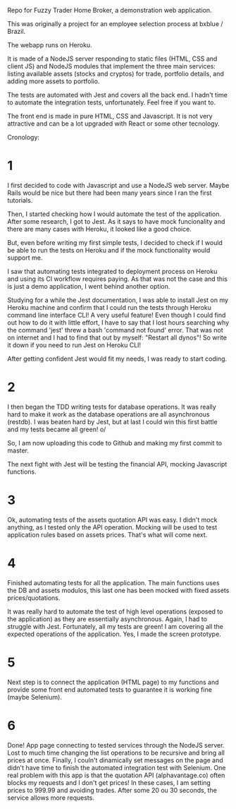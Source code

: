 Repo for Fuzzy Trader Home Broker, a demonstration web application.

This was originally a project for an employee selection process at bxblue / Brazil.

The webapp runs on Heroku.

It is made of a NodeJS server responding to static files (HTML, CSS and client JS) and NodeJS modules that implement the three main services: listing available assets (stocks and cryptos) for trade, portfolio details, and adding more assets to portfolio.

The tests are automated with Jest and covers all the back end. I hadn't time to automate the integration tests, unfortunately. Feel free if you want to.

The front end is made in pure HTML, CSS and Javascript. It is not very attractive and can be a lot upgraded with React or some other tecnology.

Cronology:

# 1
I first decided to code with Javascript and use a NodeJS web server. Maybe Rails would be nice but there had been many years since I ran the first tutorials.

Then, I started checking how I would automate the test of the application. After some research, I got to Jest. As it says to have mock funcionality and there are many cases with Heroku, it looked like a good choice.

But, even before writing my first simple tests, I decided to check if I would be able to run the tests on Heroku and if the mock functionality would support me.

I saw that automating tests integrated to deployment process on Heroku and using its CI workflow requires paying. As that was not the case and this is just a demo application, I went behind another option.

Studying for a while the Jest documentation, I was able to install Jest on my Heroku machine and confirm that I could run the tests through Heroku command line interface CLI! A very useful feature! Even though I could find out how to do it with little effort, I have to say that I lost hours searching why the command 'jest' threw a bash 'command not found' error. That was not on internet and I had to find that out by myself: "Restart all dynos"! So write it down if you need to run Jest on Heroku CLI!

After getting confident Jest would fit my needs, I was ready to start coding.

# 2
I then began the TDD writing tests for database operations. It was really hard to make it work as the database operations are all asynchronous (restdb). I was beaten hard by Jest, but at last I could win this first battle and my tests became all green! o/

So, I am now uploading this code to Github and making my first commit to master.

The next fight with Jest will be testing the financial API, mocking Javascript functions.

# 3
Ok, automating tests of the assets quotation API was easy. I didn't mock anything, as I tested only the API operation. Mocking will be used to test application rules based on assets prices. That's what will come next.

# 4
Finished automating tests for all the application. The main functions uses the DB and assets modulos, this last one has been mocked with fixed assets prices/quotations.

It was really hard to automate the test of high level operations (exposed to the application) as they are essentially asynchronous. Again, I had to struggle with Jest. Fortunately, all my tests are green! I am covering all the expected operations of the application. Yes, I made the screen prototype.

# 5
Next step is to connect the application (HTML page) to my functions and provide some front end automated tests to guarantee it is working fine (maybe Selenium).

# 6
Done! App page connecting to tested services through the NodeJS server. Lost to much time changing the list operations to be recursive and bring all prices at once.
Finally, I couln't dinamically set messages on the page and didn't have time to finish the automated integration test with Selenium.
One real problem with this app is that the quotation API (alphavantage.co) often blocks my requests and I don't get prices! In these cases, I am setting prices to 999.99 and avoiding trades. After some 20 ou 30 seconds, the service allows more requests.

